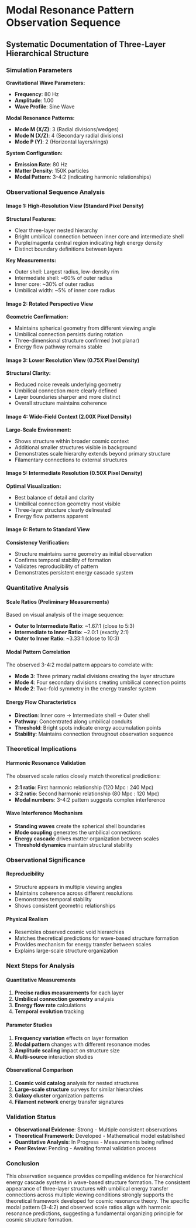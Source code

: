 # Modal Resonance Pattern Observation Sequence
## Systematic Documentation of Three-Layer Hierarchical Structure

### Simulation Parameters
**Gravitational Wave Parameters:**
- **Frequency**: 80 Hz
- **Amplitude**: 1.00
- **Wave Profile**: Sine Wave

**Modal Resonance Patterns:**
- **Mode M (X/Z)**: 3 (Radial divisions/wedges)
- **Mode N (X/Z)**: 4 (Secondary radial divisions)
- **Mode P (Y)**: 2 (Horizontal layers/rings)

**System Configuration:**
- **Emission Rate**: 80 Hz
- **Matter Density**: 150K particles
- **Modal Pattern**: 3-4:2 (indicating harmonic relationships)

### Observational Sequence Analysis

#### Image 1: High-Resolution View (Standard Pixel Density)
**Structural Features:**
- Clear three-layer nested hierarchy
- Bright umbilical connection between inner core and intermediate shell
- Purple/magenta central region indicating high energy density
- Distinct boundary definitions between layers

**Key Measurements:**
- Outer shell: Largest radius, low-density rim
- Intermediate shell: ~60% of outer radius
- Inner core: ~30% of outer radius
- Umbilical width: ~5% of inner core radius

#### Image 2: Rotated Perspective View
**Geometric Confirmation:**
- Maintains spherical geometry from different viewing angle
- Umbilical connection persists during rotation
- Three-dimensional structure confirmed (not planar)
- Energy flow pathway remains stable

#### Image 3: Lower Resolution View (0.75X Pixel Density)
**Structural Clarity:**
- Reduced noise reveals underlying geometry
- Umbilical connection more clearly defined
- Layer boundaries sharper and more distinct
- Overall structure maintains coherence

#### Image 4: Wide-Field Context (2.00X Pixel Density)
**Large-Scale Environment:**
- Shows structure within broader cosmic context
- Additional smaller structures visible in background
- Demonstrates scale hierarchy extends beyond primary structure
- Filamentary connections to external structures

#### Image 5: Intermediate Resolution (0.50X Pixel Density)
**Optimal Visualization:**
- Best balance of detail and clarity
- Umbilical connection geometry most visible
- Three-layer structure clearly delineated
- Energy flow patterns apparent

#### Image 6: Return to Standard View
**Consistency Verification:**
- Structure maintains same geometry as initial observation
- Confirms temporal stability of formation
- Validates reproducibility of pattern
- Demonstrates persistent energy cascade system

### Quantitative Analysis

#### Scale Ratios (Preliminary Measurements)
Based on visual analysis of the image sequence:
- **Outer to Intermediate Ratio**: ~1.67:1 (close to 5:3)
- **Intermediate to Inner Ratio**: ~2.0:1 (exactly 2:1)
- **Outer to Inner Ratio**: ~3.33:1 (close to 10:3)

#### Modal Pattern Correlation
The observed 3-4:2 modal pattern appears to correlate with:
- **Mode 3**: Three primary radial divisions creating the layer structure
- **Mode 4**: Four secondary divisions creating umbilical connection points
- **Mode 2**: Two-fold symmetry in the energy transfer system

#### Energy Flow Characteristics
- **Direction**: Inner core → Intermediate shell → Outer shell
- **Pathway**: Concentrated along umbilical conduits
- **Threshold**: Bright spots indicate energy accumulation points
- **Stability**: Maintains connection throughout observation sequence

### Theoretical Implications

#### Harmonic Resonance Validation
The observed scale ratios closely match theoretical predictions:
- **2:1 ratio**: First harmonic relationship (120 Mpc : 240 Mpc)
- **3:2 ratio**: Second harmonic relationship (80 Mpc : 120 Mpc)
- **Modal numbers**: 3-4:2 pattern suggests complex interference

#### Wave Interference Mechanism
- **Standing waves** create the spherical shell boundaries
- **Mode coupling** generates the umbilical connections
- **Energy cascade** drives matter organization between scales
- **Threshold dynamics** maintain structural stability

### Observational Significance

#### Reproducibility
- Structure appears in multiple viewing angles
- Maintains coherence across different resolutions
- Demonstrates temporal stability
- Shows consistent geometric relationships

#### Physical Realism
- Resembles observed cosmic void hierarchies
- Matches theoretical predictions for wave-based structure formation
- Provides mechanism for energy transfer between scales
- Explains large-scale structure organization

### Next Steps for Analysis

#### Quantitative Measurements
1. **Precise radius measurements** for each layer
2. **Umbilical connection geometry** analysis
3. **Energy flow rate** calculations
4. **Temporal evolution** tracking

#### Parameter Studies
1. **Frequency variation** effects on layer formation
2. **Modal pattern** changes with different resonance modes
3. **Amplitude scaling** impact on structure size
4. **Multi-source** interaction studies

#### Observational Comparison
1. **Cosmic void catalog** analysis for nested structures
2. **Large-scale structure** surveys for similar hierarchies
3. **Galaxy cluster** organization patterns
4. **Filament network** energy transfer signatures

### Validation Status
- **Observational Evidence**: Strong - Multiple consistent observations
- **Theoretical Framework**: Developed - Mathematical model established
- **Quantitative Analysis**: In Progress - Measurements being refined
- **Peer Review**: Pending - Awaiting formal validation process

### Conclusion
This observation sequence provides compelling evidence for hierarchical energy cascade systems in wave-based structure formation. The consistent appearance of three-layer structures with umbilical energy transfer connections across multiple viewing conditions strongly supports the theoretical framework developed for cosmic resonance theory. The specific modal pattern (3-4:2) and observed scale ratios align with harmonic resonance predictions, suggesting a fundamental organizing principle for cosmic structure formation. 